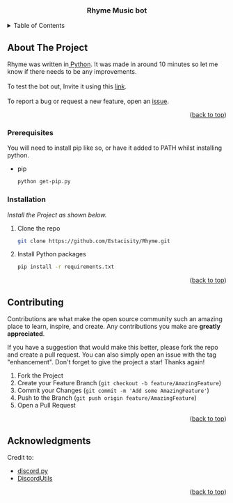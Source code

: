 <a name="readme-top"></a>



  <h3 align="center">Rhyme Music bot</h3>




<!-- TABLE OF CONTENTS -->
<details>
  <summary>Table of Contents</summary>
  <ol>
    <li>
      <a href="#about-the-project">About The Project</a>
    </li>
    <li>
      <a href="#getting-started">Getting Started</a>
      <ul>
        <li><a href="#prerequisites">Prerequisites</a></li>
        <li><a href="#installation">Installation</a></li>
      </ul>
    </li>
    <li><a href="#contributing">Contributing</a></li>
    <li><a href="#acknowledgments">Acknowledgments</a></li>
  </ol>
</details>



<!-- ABOUT THE PROJECT -->
## About The Project

<p>Rhyme was written in<a href="https://python.org"> Python</a>. It was made in around 10 minutes so let me know if there needs to be any improvements. 
  <br><br>To test the bot out, Invite it using this <a href="https://discord.com/api/oauth2/authorize?client_id=883354649636266094&permissions=3214400&scope=bot">link</a>. 
  <br><br>To report a bug or request a new feature, open an <a href="https://github.com/Estacisity/Rhyme/issues">issue</a>.
</p>


<p align="right">(<a href="#readme-top">back to top</a>)</p>



<!-- GETTING STARTED -->

### Prerequisites

You will need to install pip like so, or have it added to PATH whilst installing python.
* pip
  ```sh
  python get-pip.py
  ```

### Installation

_Install the Project as shown below._

1. Clone the repo
   ```sh
   git clone https://github.com/Estacisity/Rhyme.git
   ```
3. Install Python packages
   ```sh
   pip install -r requirements.txt
   ```

<p align="right">(<a href="#readme-top">back to top</a>)</p>



<!-- CONTRIBUTING -->
## Contributing

Contributions are what make the open source community such an amazing place to learn, inspire, and create. Any contributions you make are **greatly appreciated**.

If you have a suggestion that would make this better, please fork the repo and create a pull request. You can also simply open an issue with the tag "enhancement".
Don't forget to give the project a star! Thanks again!

1. Fork the Project
2. Create your Feature Branch (`git checkout -b feature/AmazingFeature`)
3. Commit your Changes (`git commit -m 'Add some AmazingFeature'`)
4. Push to the Branch (`git push origin feature/AmazingFeature`)
5. Open a Pull Request

<p align="right">(<a href="#readme-top">back to top</a>)</p>



<!-- ACKNOWLEDGMENTS -->
## Acknowledgments

Credit to:

* [discord.py ](https://github.com/Rapptz/discord.py)
* [DiscordUtils](https://pypi.org/project/DiscordUtils/)

<p align="right">(<a href="#readme-top">back to top</a>)</p>

